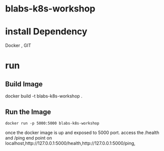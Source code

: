 # blabs-k8s-workshop
# install Dependency
 Docker , GIT
# run
## Build Image
  docker build -t blabs-k8s-workshop .
## Run the Image
    docker run -p 5000:5000 blabs-k8s-workshop 
<p>once the docker image is up and exposed to 5000 port. access the /health and /ping end point on localhost,http://127.0.0.1:5000/health,http://127.0.0.1:5000/ping,</p>

